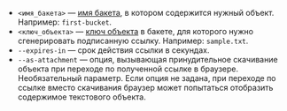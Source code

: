 * `<имя_бакета>` — [имя бакета](../../storage/concepts/bucket.md#naming), в котором содержится нужный объект. Например: `first-bucket`.
* `<ключ_объекта>` — [ключ объекта](../../storage/concepts/object.md#key) в бакете, для которого нужно сгенерировать подписанную ссылку. Например: `sample.txt`.
* `--expires-in` — срок действия ссылки в секундах.
* `--as-attachment` — опция, вызывающая принудительное скачивание объекта при переходе по полученной ссылке в браузере. Необязательный параметр. Если опция не задана, при переходе по ссылке вместо скачивания браузер может попытаться отобразить содержимое текстового объекта.